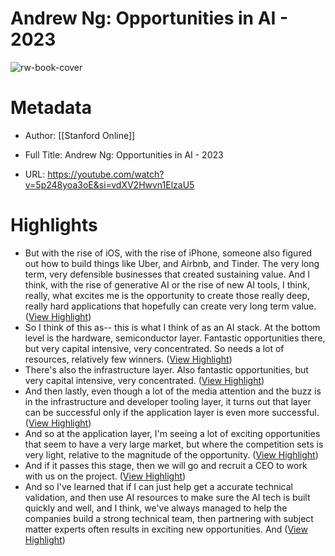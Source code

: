 # Andrew Ng: Opportunities in AI - 2023

![rw-book-cover](https://i.ytimg.com/vi/5p248yoa3oE/maxresdefault.jpg?sqp=-oaymwEmCIAKENAF8quKqQMa8AEB-AH-CYAC0AWKAgwIABABGH8gOigXMA8=&rs=AOn4CLCPJZ_My3KDZU9lGNSHpRSPEETcEQ)

# Metadata
- Author: [[Stanford Online]]
- Full Title: Andrew Ng: Opportunities in AI - 2023

- URL: https://youtube.com/watch?v=5p248yoa3oE&si=vdXV2Hwvn1ElzaU5

# Highlights
- But with the rise of iOS, with the rise of iPhone, someone also figured out how to build things like Uber, and Airbnb, and Tinder. The very long term, very defensible businesses that created sustaining value. And I think, with the rise of generative AI or the rise of new AI tools, I think, really,
  what excites me is the opportunity to create those really deep, really hard applications that hopefully can create very long term value. ([View Highlight](https://read.readwise.io/read/01hbhz4pn7xk7yfcsrc04y9fr6))
- So I think of this as-- this is what I think of as an AI stack. At the bottom level is the hardware, semiconductor layer. Fantastic opportunities there, but very capital intensive, very concentrated. So needs a lot of resources, relatively few winners. ([View Highlight](https://read.readwise.io/read/01hbj084r8sn8n5xetd2zm1e2e))
- There's also the infrastructure layer. Also fantastic opportunities, but very capital intensive, very concentrated. ([View Highlight](https://read.readwise.io/read/01hbj08ab99e3tj2gykk42jx7j))
- And then lastly, even though a lot of the media attention and the buzz is in the infrastructure and developer tooling layer, it turns out that layer can be successful only if the application layer is even more successful. ([View Highlight](https://read.readwise.io/read/01hbj09dh9rrag33j7jtj8htv8))
- And so at the application layer, I'm seeing a lot of exciting opportunities that seem to have a very large market, but where the competition sets is very light, relative to the magnitude of the opportunity. ([View Highlight](https://read.readwise.io/read/01hbj0avy789tcd6mn7h7ys4e9))
- And if it passes this stage, then we will go and recruit a CEO to work with us on the project. ([View Highlight](https://read.readwise.io/read/01hbj0cp42wzqr2wkp9cfsz4v4))
- And so I've learned that if I can just help get a accurate technical validation, and then use AI resources to make sure the AI tech is built quickly and well, and I think, we've always managed to help the companies build a strong technical team, then partnering with subject matter experts often results
  in exciting new opportunities. And ([View Highlight](https://read.readwise.io/read/01hbj0g6xt9wa1p4stgxje7bgy))
